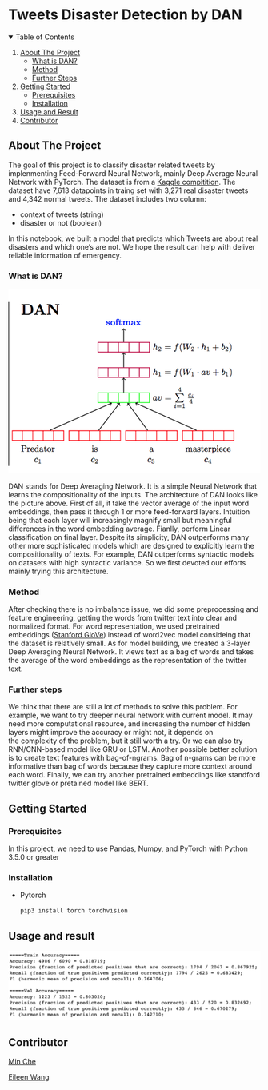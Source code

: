 # Tweets Disaster Detection by DAN


<!-- TABLE OF CONTENTS -->
<details open="open">
  <summary>Table of Contents</summary>
  <ol>
    <li>
      <a href="#about-the-project">About The Project</a>
      <ul>
        <li><a href="#what-is-DAN">What is DAN?</a></li>
      </ul>
      <ul>
        <li><a href="#method">Method</a></li>
      </ul>
      <ul>
         <li><a href="#further-steps">Further Steps</a></li>
       </ul>
    </li>
    <li>
      <a href="#getting-started">Getting Started</a>
      <ul>
        <li><a href="#prerequisites">Prerequisites</a></li>
        <li><a href="#installation">Installation</a></li>
      </ul>
    </li>
    <li><a href="#usage-and-result">Usage and Result</a></li>
    <li><a href="#contributor">Contributor</a></li>

  </ol>
</details>

## About The Project
The goal of this project is to classify disaster related tweets by implenmenting Feed-Forward Neural Network, mainly Deep Average Neural Network with PyTorch. The dataset is from a [Kaggle compitition](https://www.kaggle.com/c/nlp-getting-started/overview). The dataset have 7,613 datapoints in traing set with 3,271 real disaster tweets and 4,342 normal tweets. The dataset includes two column:
  - context of tweets (string)  
  - disaster or not (boolean)  

In this notebook, we built a model that predicts which Tweets are about real disasters and which one’s are not. We hope the result can help with deliver reliable information of emergency.

### What is DAN?
 
 <p align="center"><img src="images/dan.png"></p>

DAN stands for Deep Averaging Network. It is a simple Neural Network that learns the compositionality of the inputs. The architecture of DAN looks like the picture above. First of all, it take the vector average of the input word embeddings, then pass it through 1 or more feed-forward layers. Intuition being that each layer will increasingly magnify small but meaningful differences in the word embedding average. Fianlly, perform Linear classification on final layer. Despite its simplicity, DAN outperforms many other more sophisticated models which are designed to explicitly learn the compositionality of texts. For example, DAN outperforms syntactic models on datasets with high syntactic variance. So we first devoted our efforts mainly trying this architecture.


### Method

After checking there is no imbalance issue, we did some preprocessing and feature engineering, getting the words from twitter text into clear and normalized format. For word representation, we used pretrained embeddings ([Stanford GloVe](https://nlp.stanford.edu/projects/glove/)) instead of word2vec model consideing that the dataset is relatively small. As for model building, we created a 3-layer Deep Averaging Neural Network. It views text as a bag of words and takes the average of the word embeddings as the representation of the twitter text. 

### Further steps

We think that there are still a lot of methods to solve this problem. For example, we want to try deeper neural network with current model.  It may need more computational resource, and increasing the number of hidden layers might improve the accuracy or might not, it depends on the complexity of the problem, but it still worth a try. Or we can also try RNN/CNN-based model like GRU or LSTM. Another possible better solution is to create text features with bag-of-ngrams. Bag of n-grams can be more informative than bag of words because they capture more context around each word. Finally, we can try another pretrained embeddings like standford twitter glove or pretained model like BERT.

## Getting Started

### Prerequisites

In this project, we need to use Pandas, Numpy, and PyTorch with Python 3.5.0 or greater


### Installation

* Pytorch
  ```sh
  pip3 install torch torchvision
  ```

## Usage and result
 <p align="center"><img src="images/result.png"></p>

## Contributor

[Min Che](https://www.linkedin.com/in/min-che/)

[Eileen Wang](https://www.linkedin.com/in/eileen-wang-ba8048159/) 
